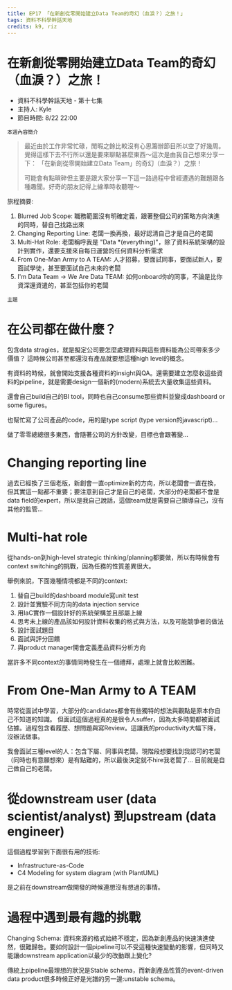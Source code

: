 ```yaml
---
title: EP17 「在新創從零開始建立Data Team的奇幻（血淚？）之旅！」 
tags: 資料不科學幹話天地
credits: k9, riz
---
```


# 在新創從零開始建立Data Team的奇幻（血淚？）之旅！

* 資料不科學幹話天地 - 第十七集
* 主持人: Kyle 
* 節目時間: 8/22 22:00

```本週內容簡介```

> 最近由於工作非常忙碌，閒暇之餘比較沒有心思籌辦節目所以空了好幾周。覺得這樣下去不行所以還是要來聊點甚麼東西～這次是由我自己想來分享一下：
> 「在新創從零開始建立Data Team」的奇幻（血淚？）之旅！
>
> 可能會有點瑣碎但主要是跟大家分享一下這一路過程中曾經遭遇的難題跟各種趣聞。好奇的朋友記得上線準時收聽喔～

旅程摘要:

1. Blurred Job Scope: 職務範圍沒有明確定義，跟著整個公司的策略方向演進的同時，替自己找路出來
2. Changing Reporting Line: 老闆一換再換，最好認清自己才是自己的老闆
3. Multi-Hat Role: 老闆稱呼我是 "Data *(everything)"，除了資料系統架構的設計到實作，還要支援來自每日運營的任何資料分析需求
4. From One-Man Army to A TEAM: 人才招募，要面試同事，要面試新人，要面試學徒，甚至要面試自己未來的老闆
5. I'm Data Team -> We Are Data TEAM: 如何onboard你的同事，不論是比你資深還資遣的，甚至包括你的老闆

```主題```

# 在公司都在做什麼？

包含data stragies，就是擬定公司要怎麼處理資料與這些資料能為公司帶來多少價值？ 這時候公司甚至都還沒有產品就要想這種high level的概念。

有資料的時候，就會開始支援各種資料的insight與QA。還需要建立怎麼收這些資料的pipeline，就是需要design一個新的(modern)系統去大量收集這些資料。

還會自己build自己的BI tool，同時也自己consume那些資料並變成dashboard or some figures。

也幫忙寫了公司產品的code，用的是type script (type version的javascript)...

做了零零總總很多東西，會隨著公司的方針改變，目標也會跟著變...

# Changing reporting line

過去已經換了三個老版，新創會一直optimize新的方向，所以老闆會一直在換，但其實這一點都不重要；要注意到自己才是自己的老闆，大部分的老闆都不會是data field的expert，所以是我自己說話，這個team就是需要自己領導自己，沒有其他的監管...

# Multi-hat role

從hands-on到high-level strategic thinking/planning都要做，所以有時候會有context switching的挑戰，因為任務的性質差異很大。

舉例來說，下面幾種情境都是不同的context:

1. 替自己build的dashboard module寫unit test
2. 設計並實驗不同方向的data injection service
3. 用IaC實作一個設計好的系統架構並且部屬上線
4. 思考未上線的產品該如何設計資料收集的格式與方法，以及可能競爭者的做法
5. 設計面試題目
6. 面試與評分回饋
7. 與product manager開會定義產品資料分析方向

當許多不同context的事情同時發生在一個禮拜，處理上就會比較困難。

# From One-Man Army to A TEAM

時常從面試中學習，大部分的candidates都會有些獨特的想法與觀點是原本你自己不知道的知識。 但面試這個過程真的是很令人suffer，因為太多時間都被面試佔據。過程包含看履歷、想問題與寫Review。這讓我的productivity大幅下降，沒辦法做事。

我會面試三種level的人：包含下屬、同事與老闆。現階段想要找到我認可的老闆（同時也有意願想來）是有點難的，所以最後決定就不hire我老闆了... 目前就是自己做自己的老闆。

# 從downstream user (data scientist/analyst) 到upstream (data engineer)

這個過程學習到下面很有用的技術:

- Infrastructure-as-Code
- C4 Modeling for system diagram (with PlantUML)

是之前在downstream做開發的時候連想沒有想過的事情。

# 過程中遇到最有趣的挑戰

Changing Schema: 資料來源的格式始終不穩定，因為新創產品的快速演進使然，很難歸咎。要如何設計一個pipeline可以不受這種快速變動的影響，但同時又能讓downstream application以最少的改動跟上變化?

傳統上pipeline最理想的狀況是Stable schema，而新創產品性質的event-driven data product很多時候正好是光譜的另一邊:unstable schema。
